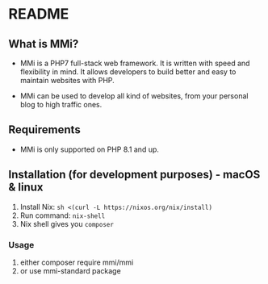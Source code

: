 # README
## What is MMi?

* MMi is a PHP7 full-stack web framework. It is written with speed and flexibility in mind. It allows developers to build better and easy to maintain websites with PHP.

* MMi can be used to develop all kind of websites, from your personal blog to high traffic ones.

## Requirements

* MMi is only supported on PHP 8.1 and up.

## Installation (for development purposes) - macOS & linux

1. Install Nix: `sh <(curl -L https://nixos.org/nix/install)`
2. Run command: `nix-shell`
3. Nix shell gives you `composer`

### Usage

1. either composer require mmi/mmi
2. or use mmi-standard package
